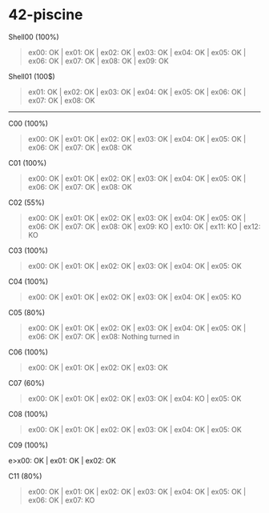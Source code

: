 # 42-piscine
Shell00 (100%)

>ex00: OK | ex01: OK | ex02: OK | ex03: OK | ex04: OK | ex05: OK | ex06: OK | ex07: OK | ex08: OK | ex09: OK

Shell01 (100$)

>ex01: OK | ex02: OK | ex03: OK | ex04: OK | ex05: OK | ex06: OK | ex07: OK | ex08: OK

***

C00 (100%)

>ex00: OK | ex01: OK | ex02: OK | ex03: OK | ex04: OK | ex05: OK | ex06: OK | ex07: OK | ex08: OK


C01 (100%)

>ex00: OK | ex01: OK | ex02: OK | ex03: OK | ex04: OK | ex05: OK | ex06: OK | ex07: OK | ex08: OK



C02 (55%)

>ex00: OK | ex01: OK | ex02: OK | ex03: OK | ex04: OK | ex05: OK | ex06: OK | ex07: OK | ex08: OK | ex09: KO | ex10: OK | ex11: KO | ex12: KO


C03 (100%)

>ex00: OK | ex01: OK | ex02: OK | ex03: OK | ex04: OK | ex05: OK


C04 (100%)

>ex00: OK | ex01: OK | ex02: OK | ex03: OK | ex04: OK | ex05: KO


C05 (80%)

>ex00: OK | ex01: OK | ex02: OK | ex03: OK | ex04: OK | ex05: OK | ex06: OK | ex07: OK | ex08: Nothing turned in


C06 (100%)

>ex00: OK | ex01: OK | ex02: OK | ex03: OK

C07 (60%)

>ex00: OK | ex01: OK | ex02: OK | ex03: OK | ex04: KO | ex05: OK

C08 (100%)

>ex00: OK | ex01: OK | ex02: OK | ex03: OK | ex04: OK | ex05: OK


C09 (100%)

e>x00: OK | ex01: OK | ex02: OK

C11 (80%)

>ex00: OK | ex01: OK | ex02: OK | ex03: OK | ex04: OK | ex05: OK | ex06: OK | ex07: KO

